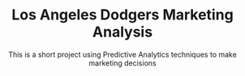 <h1 align="Center">Los Angeles Dodgers Marketing Analysis</h1>
<p align="Center">This is a short project using Predictive Analytics techniques to make marketing decisions<p/>
